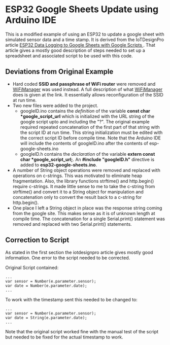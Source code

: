 # ESP32 Google Sheets Update using Arduino IDE

This is a modified example of using an ESP32 to update a google sheet with simulated sensor data and a time stamp.
It is derived from the IoTDesignPro article 
[ESP32 Data Logging to Google Sheets with Google Scripts ](https://iotdesignpro.com/articles/esp32-data-logging-to-google-sheets-with-google-scripts).
That article gives a mostly good description of steps needed to set up a spreadsheet and associated script to be used with this code.

## Deviations from Original Example

* Hard coded **SSID and passphrase of WiFi router** were removed and [WiFiManager](https://github.com/tzapu/WiFiManager) was used instead. A full description
  of what [WiFiManager](https://github.com/tzapu/WiFiManager) does is given at the link. It essentially allows reconfiguration of the SSID at run time. 
* Two new files were added to the project.
    * googleID.ino contains the *definition* of the variable **const char \*google_script_url** which is initialized with the URL string of the google 
	  script upto and including the "?". The original example required repeated concatenation of the first part of that string with the script ID  at run time. 
	  This string initialization must be edited with the correct script ID before compile time. Note that the Arduino IDE will include the contents of 
	  googleID.ino after the contents of esp-google-sheets.ino
	* googleID.h contains the *declaration*  of the variable **extern const char \*google_script_url;**. An **\#include "googleID.h"** directive is 
	  added to **esp32-google-sheets.ino**.
* A number of String object operations were removed and replaced with operations on c-strings. This was motivated to eliminate heap fragmentation. Also,
  the library functions strftime() and http.begin() require c-strings. It made little sense to me to take the c-string from strftime() and convert it to
  a String object for manipulation and concatenation only to convert the result back to a c-string for http.begin().
* One place I left a String object in place was the response string coming from the google site. This makes sense as it is of unknown length at compile time. 
  The concatenation for a single Serial.print() statement was removed and replaced with two Serial.print() statements.
  
## Correction to Script

As stated in the first section the iotdesignpro article gives mostly good information. One error to the script needed to be corrected. 

Original Script contained:

~~~~
...
var sensor = Number(e.parameter.sensor);
var date = Number(e.parameter.date);
...
~~~~

To work with the timestamp sent this needed to be changed to:

~~~~
...
var sensor = Number(e.parameter.sensor);
var date = String(e.parameter.date);
...
~~~~

Note that the original script worked fine with the manual test of the script but needed to be fixed for the actual timestamp to work.
